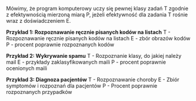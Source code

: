 Mówimy, że program komputerowy uczy się pewnej klasy zadań T zgodnie z efektywnością mierzoną miarą P, jeżeli efektywność dla zadania T rośnie wraz z doświadczeniem E.

**Przykład 1: Rozpoznawanie ręcznie pisanych kodów na listach**
T - Rozpoznawanie ręcznie pisanych kodów na listach
E - zbór obrazów kodów
P - procent poprawnie rozpoznanych kodów

**Przykład 2: Wykrywanie spamu**
T - Rozpoznanie klasy, do jakiej należy mail
E - przykłady zaklasyfikowanych maili
P - procent poprawnie ocenionych maili

**Przykład 3: Diagnoza pacjentów**
T - Rozpoznawanie choroby
E - Zbiór symptomów i rozpoznań dla pacjentów
P - Procent poprawnie rozpoznanych przypadków
